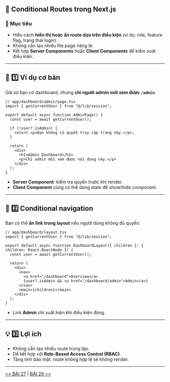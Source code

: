 

## 🧭 Conditional Routes trong Next.js

### 🎯 Mục tiêu

* Hiểu cách **hiển thị hoặc ẩn route dựa trên điều kiện** (ví dụ: role, feature flag, trạng thái login).
* Không cần tạo nhiều file page riêng lẻ.
* Kết hợp **Server Components** hoặc **Client Components** để kiểm soát điều kiện.

---

## 🧱 1️⃣ Ví dụ cơ bản

Giả sử bạn có dashboard, nhưng **chỉ người admin mới xem được `/admin`**:

```tsx
// app/dashboard/admin/page.tsx
import { getCurrentUser } from "@/lib/session";

export default async function AdminPage() {
  const user = await getCurrentUser();

  if (!user?.isAdmin) {
    return <p>Bạn không có quyền truy cập trang này.</p>;
  }

  return (
    <div>
      <h1>Admin Dashboard</h1>
      <p>Chỉ admin mới xem được nội dung này.</p>
    </div>
  );
}
```

* **Server Component**: kiểm tra quyền trước khi render.
* **Client Component** cũng có thể dùng state để show/hide component.

---

## 🧩 2️⃣ Conditional navigation

Bạn có thể **ẩn link trong layout** nếu người dùng không đủ quyền:

```tsx
// app/dashboard/layout.tsx
import { getCurrentUser } from "@/lib/session";

export default async function DashboardLayout({ children }: { children: React.ReactNode }) {
  const user = await getCurrentUser();

  return (
    <div>
      <nav>
        <a href="/dashboard">Overview</a>
        {user?.isAdmin && <a href="/dashboard/admin">Admin</a>}
      </nav>
      <main>{children}</main>
    </div>
  );
}
```

* Link **Admin** chỉ xuất hiện khi điều kiện đúng.

---

## 💡 3️⃣ Lợi ích

* Không cần tạo nhiều route trùng lặp.
* Dễ kết hợp với **Role-Based Access Control (RBAC)**.
* Tăng tính bảo mật: route không hợp lệ sẽ không render.


---
[<< BÀI 27](./27.md) | [BÀI 29 >>](./29.md)